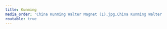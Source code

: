 ```yaml
---
title: Kunming
media_order: 'China Kunming Walter Magnet (1).jpg,China Kunming Walter Magnet (2).jpg,China Kunming Walter Magnet (4).jpg,China Kunming Walter Magnet (5).jpg,China Kunming Walter Magnet (6).jpg,China Kunming Walter Magnet (8).jpg,China Kunming Walter Magnet (10).jpg,China Kunming Walter Magnet (11).jpg,China Kunming Walter Magnet (12).jpg,China Kunming Walter Magnet (13).jpg,China Kunming Walter Magnet (14).jpg,China Kunming Walter Magnet (15).jpg,China Kunming Walter Magnet (16).jpg,China Kunming Walter Magnet (17).jpg,China Kunming Walter Magnet (18).jpg,China Kunming Walter Magnet (19).jpg,China Kunming Walter Magnet (20).jpg,China Kunming Walter Magnet (21).jpg,China Kunming Walter Magnet (22).jpg,China Kunming Walter Magnet (23).jpg,China Kunming Walter Magnet (24).jpg,China Kunming Walter Magnet (25).jpg,China Kunming Walter Magnet (26).jpg,China Kunming Walter Magnet (27).jpg,China Kunming Walter Magnet (29).jpg,China Kunming Walter Magnet (30).jpg,China Kunming Walter Magnet (31).jpg,China Kunming Walter Magnet (32).jpg,China Kunming Walter Magnet (33).jpg,China Kunming Walter Magnet (34).jpg,China Kunming Walter Magnet (35).jpg,China Kunming Walter Magnet (36).jpg,China Kunming Walter Magnet (37).jpg,China Kunming Walter Magnet (38).jpg,China Kunming Walter Magnet (39).jpg'
routable: true
---
```


